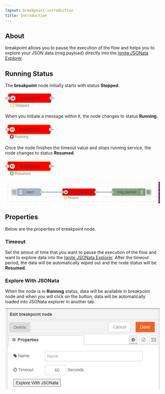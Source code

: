 ```yaml
---
layout: breakpoint-introduction
title: Introduction
---
```


## About

breakpoint allows you to pause the execution of the flow and helps you to explore your JSON data (msg.payload) directly into the <a href="https://jsonata.cgignite.io/" target="_blank">Ignite JSONata Explorer</a>.

## Running Status


The <b>breakpoint</b> node initially starts with status <b>Stopped</b>.

![](../assets/breakpoint/ignite-breakpoint-Stopped.PNG)

When you initiate a message within it, the node changes to status <b>Running</b>.

![](../assets/breakpoint/ignite-breakpoint-Running.PNG)

Once the node finishes the timeout value and stops running service, the node changes to status <b>Resumed</b>.

![](../assets/breakpoint/ignite-breakpoint-Resumed.PNG)

![](../assets/breakpoint/Ignite-breakpoint-status.gif)

## Properties

Below are the properties of breakpoint node.

### Timeout


Set the amout of time that you want to pause the execution of the flow and want to explore data into the <a href="https://jsonata.cgignite.io/" target="_blank">Ignite JSONata Explorer</a>. After the timeout period, the data will be automatically wiped out and the node status will be <b>Resumed</b>.

### Explore With JSONata


When the node is in <b>Running</b> status, data will be available in breakpoint node and when you will click on the button, data will be automatically loaded into JSONata explorer in another tab.

![](../assets/breakpoint/ignite-breakpoint-Properties.PNG)